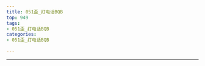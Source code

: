 ```yaml
---
title: 051歪_打电话BQB
top: 949
tags:
- 051歪_打电话BQB
categories:
- 051歪_打电话BQB

---
```


------

<!-- more -->
